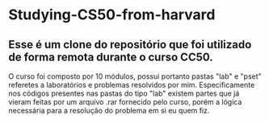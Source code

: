 # Studying-CS50-from-harvard
Esse é um clone do repositório que foi utilizado de forma remota durante o curso CC50.
-
O curso foi composto por 10 módulos, possui portanto pastas "lab" e "pset" referetes a laboratórios e problemas resolvidos por mim.
Especificamente nos códigos presentes nas pastas do tipo "lab" existem partes que já vieram feitas por um arquivo .rar fornecido pelo curso, porém a lógica necessária para a resolução do problema em si eu quem fiz.
